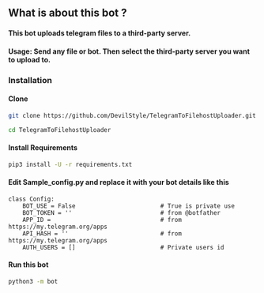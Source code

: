 ## What is about this bot ?

#### This bot uploads telegram files to a third-party server.
#### Usage: Send any file or bot. Then select the third-party server you want to upload to.


### Installation
#### Clone

```sh
git clone https://github.com/DevilStyle/TelegramToFilehostUploader.git

cd TelegramToFilehostUploader

```

#### Install Requirements

```sh
pip3 install -U -r requirements.txt
```
#### Edit Sample_config.py and replace it with your bot details like this

```python3
class Config:
    BOT_USE = False                        # True is private use
    BOT_TOKEN = ''                         # from @botfather
    APP_ID =                               # from https://my.telegram.org/apps
    API_HASH = ''                          # from https://my.telegram.org/apps
    AUTH_USERS = []                        # Private users id
```

#### Run this bot
```sh
python3 -m bot
```

